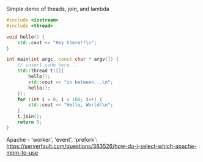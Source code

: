 Simple demo of theads, join, and lambda
```cpp
#include <iostream>
#include <thread>

void hello() {
    std::cout << "Hey there!!\n";
}

int main(int argc, const char * argv[]) {
    // insert code here...
    std::thread t([]{
        hello();
        std::cout << "in between...\n";
        hello();
    });
    for (int i = 0; i < 100; i++) {
        std::cout << "Hello, World!\n";
    }
    t.join();
    return 0;
}
```
Apache - 'worker', 'event', 'prefork': https://serverfault.com/questions/383526/how-do-i-select-which-apache-mpm-to-use
